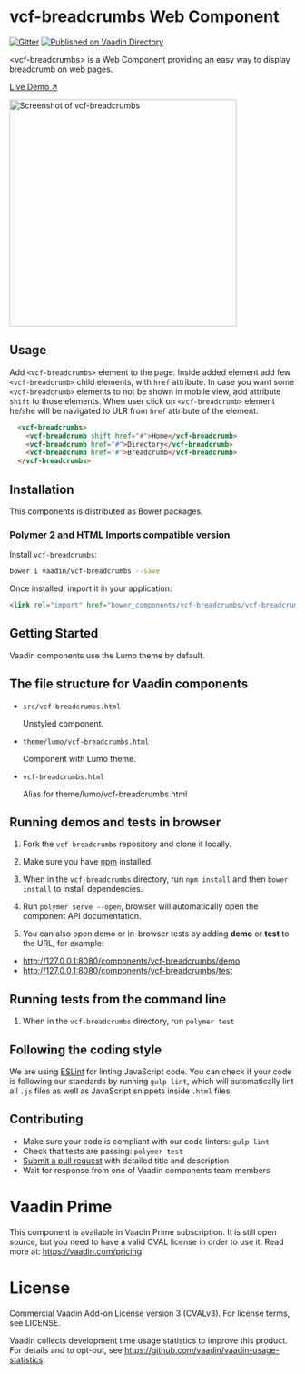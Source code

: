 # vcf-breadcrumbs Web Component
[![Gitter](https://badges.gitter.im/Join%20Chat.svg)](https://gitter.im/vaadin/web-components?utm_source=badge&utm_medium=badge&utm_campaign=pr-badge)
[![Published on Vaadin  Directory](https://img.shields.io/badge/Vaadin%20Directory-published-00b4f0.svg)](https://vaadin.com/directory/component/vaadin-component-factoryvcf-breadcrumb)

&lt;vcf-breadcrumbs&gt; is a Web Component providing an easy way to display breadcrumb on web pages.

[Live Demo ↗](https://incubator.app.fi/breadcrumb-demo/breadcrumbs)

<img src="https://raw.githubusercontent.com/vaadin/incubator-breadcrumb/master/screenshot.png" width="400" alt="Screenshot of vcf-breadcrumbs">


## Usage
Add `<vcf-breadcrumbs>` element to the page. Inside added element add few `<vcf-breadcrumb>` child elements, with `href` attribute. In case you want some `<vcf-breadcrumb>` elements to not be shown in mobile view, add attribute `shift` to those elements. When user click on `<vcf-breadcrumb>` element he/she will be navigated to ULR from `href` attribute of the element.

```html
  <vcf-breadcrumbs>
    <vcf-breadcrumb shift href="#">Home</vcf-breadcrumb>
    <vcf-breadcrumb href="#">Directory</vcf-breadcrumb>
    <vcf-breadcrumb href="#">Breadcrumb</vcf-breadcrumb>
  </vcf-breadcrumbs>
```

## Installation

This components is distributed as Bower packages.

### Polymer 2 and HTML Imports compatible version

Install `vcf-breadcrumbs`:

```sh
bower i vaadin/vcf-breadcrumbs --save
```

Once installed, import it in your application:

```html
<link rel="import" href="bower_components/vcf-breadcrumbs/vcf-breadcrumbs.html">
```

## Getting Started

Vaadin components use the Lumo theme by default.

## The file structure for Vaadin components

- `src/vcf-breadcrumbs.html`

  Unstyled component.

- `theme/lumo/vcf-breadcrumbs.html`

  Component with Lumo theme.

- `vcf-breadcrumbs.html`

  Alias for theme/lumo/vcf-breadcrumbs.html


## Running demos and tests in browser

1. Fork the `vcf-breadcrumbs` repository and clone it locally.

1. Make sure you have [npm](https://www.npmjs.com/) installed.

1. When in the `vcf-breadcrumbs` directory, run `npm install` and then `bower install` to install dependencies.

1. Run `polymer serve --open`, browser will automatically open the component API documentation.

1. You can also open demo or in-browser tests by adding **demo** or **test** to the URL, for example:

  - http://127.0.0.1:8080/components/vcf-breadcrumbs/demo
  - http://127.0.0.1:8080/components/vcf-breadcrumbs/test


## Running tests from the command line

1. When in the `vcf-breadcrumbs` directory, run `polymer test`


## Following the coding style

We are using [ESLint](http://eslint.org/) for linting JavaScript code. You can check if your code is following our standards by running `gulp lint`, which will automatically lint all `.js` files as well as JavaScript snippets inside `.html` files.


## Contributing

  - Make sure your code is compliant with our code linters: `gulp lint`
  - Check that tests are passing: `polymer test`
  - [Submit a pull request](https://www.digitalocean.com/community/tutorials/how-to-create-a-pull-request-on-github) with detailed title and description
  - Wait for response from one of Vaadin components team members

# Vaadin Prime
This component is available in Vaadin Prime subscription. It is still open source, but you need to have a valid CVAL license in order to use it. Read more at: https://vaadin.com/pricing

# License
Commercial Vaadin Add-on License version 3 (CVALv3). For license terms, see LICENSE.

Vaadin collects development time usage statistics to improve this product. For details and to opt-out, see https://github.com/vaadin/vaadin-usage-statistics.
